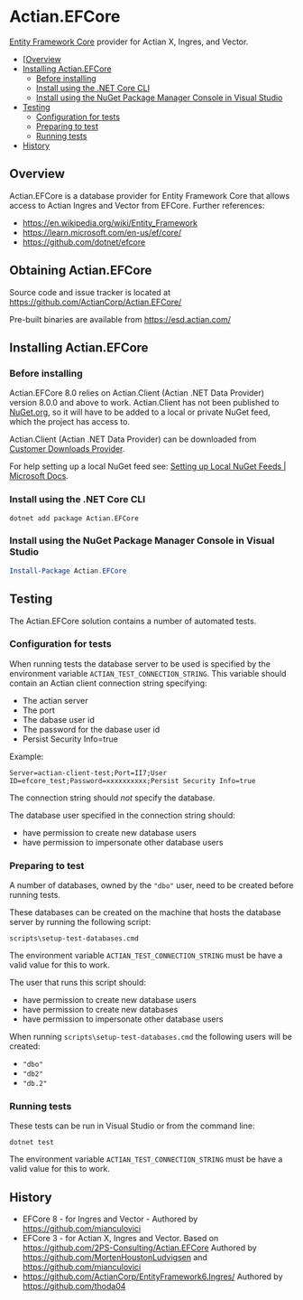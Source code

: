 # Actian.EFCore

[Entity Framework Core](https://github.com/dotnet/efcore) provider for Actian X, Ingres, and Vector.

   * [[Overview](#overview)
   * [Installing Actian.EFCore](#installing-actianefcore)
      + [Before installing](#before-installing)
      + [Install using the .NET Core CLI](#install-using-the-net-core-cli)
      + [Install using the NuGet Package Manager Console in Visual Studio](#install-using-the-nuget-package-manager-console-in-visual-studio)
   * [Testing](#testing)
      + [Configuration for tests](#configuration-for-tests)
      + [Preparing to test](#preparing-to-test)
      + [Running tests](#running-tests)
   * [History](#history)


## Overview

Actian.EFCore is a database provider for Entity Framework Core that allows access to Actian Ingres and Vector from EFCore. Further references:

  * https://en.wikipedia.org/wiki/Entity_Framework
  * https://learn.microsoft.com/en-us/ef/core/
  * https://github.com/dotnet/efcore

## Obtaining Actian.EFCore

Source code and issue tracker is located at https://github.com/ActianCorp/Actian.EFCore/

Pre-built binaries are available from https://esd.actian.com/

## Installing Actian.EFCore

### Before installing

Actian.EFCore 8.0 relies on Actian.Client (Actian .NET Data Provider) version 8.0.0 and above to work. Actian.Client has not been published to [NuGet.org], so it will have to be added to a local or private NuGet feed, which the project has access to.

Actian.Client (Actian .NET Data Provider) can be downloaded from [Customer Downloads Provider].

For help setting up a local NuGet feed see: [Setting up Local NuGet Feeds | Microsoft Docs].

### Install using the .NET Core CLI

```
dotnet add package Actian.EFCore
```

### Install using the NuGet Package Manager Console in Visual Studio

```powershell
Install-Package Actian.EFCore
```

## Testing

The Actian.EFCore solution contains a number of automated tests.

### Configuration for tests

When running tests the database server to be used is specified by the environment variable `ACTIAN_TEST_CONNECTION_STRING`. This variable should contain an Actian client connection string specifying:

- The actian server
- The port
- The dabase user id
- The password for the dabase user id
- Persist Security Info=true

Example:
```
Server=actian-client-test;Port=II7;User ID=efcore_test;Password=xxxxxxxxxx;Persist Security Info=true
```

The connection string should _not_ specify the database.

The database user specified in the connection string should:
- have permission to create new database users
- have permission to impersonate other database users

### Preparing to test

A number of databases, owned by the `"dbo"` user, need to be created before running tests.

These databases can be created on the machine that hosts the database server by running the following script:

```
scripts\setup-test-databases.cmd
```

The environment variable `ACTIAN_TEST_CONNECTION_STRING` must be have a valid value for this to work.

The user that runs this script should:

- have permission to create new database users
- have permission to create new databases
- have permission to impersonate other database users

When running `scripts\setup-test-databases.cmd` the following users will be created:
- `"dbo"`
- `"db2"`
- `"db.2"`

### Running tests

These tests can be run in Visual Studio or from the command line:

```
dotnet test
```

The environment variable `ACTIAN_TEST_CONNECTION_STRING` must be have a valid value for this to work.

## History

 * EFCore 8 - for Ingres and Vector - Authored by https://github.com/mianculovici
 * EFCore 3 - for Actian X, Ingres and Vector. Based on https://github.com/2PS-Consulting/Actian.EFCore Authored by https://github.com/MortenHoustonLudvigsen and https://github.com/mianculovici
 * https://github.com/ActianCorp/EntityFramework6.Ingres/ Authored by https://github.com/thoda04

[Customer Downloads Provider]: https://esd.actian.com/product/drivers/.Net_Data_Provider/Windows_64-Bit/.Net_Data_Provider_GA
[Setting up Local NuGet Feeds | Microsoft Docs]: https://docs.microsoft.com/en-us/nuget/hosting-packages/local-feeds
[NuGet.org]: https://www.nuget.org/
